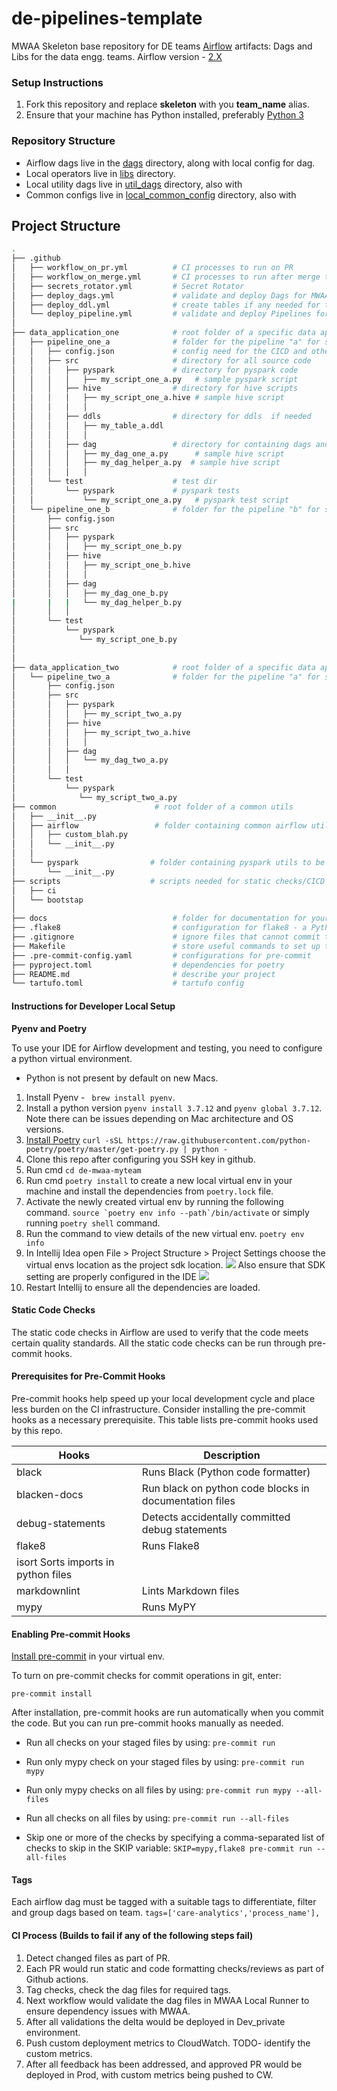 # de-pipelines-template
MWAA Skeleton base repository for DE teams [Airflow](https://aws.amazon.com/managed-workflows-for-apache-airflow/) artifacts: Dags and  Libs  for the data engg. teams.
Airflow version - [2.X](https://docs.aws.amazon.com/mwaa/latest/userguide/airflow-versions.html#airflow-versions-v202)


### Setup Instructions
1) Fork this repository and replace **skeleton** with you **team_name** alias.
2) Ensure that your machine has Python installed, preferably [Python 3](https://realpython.com/installing-python/)


### Repository Structure
- Airflow dags live in the [dags](./dags) directory, along with local config for dag. 
- Local operators live in  [libs](./dags/local_libs) directory.
- Local utility dags live in  [util_dags](./dags/local_util_dags) directory, also with 
- Common configs live in  [local_common_config](./dags/local_common_config) directory, also with

## Project Structure

```bash
.
├── .github                      
│   ├── workflow_on_pr.yml          # CI processes to run on PR
│   ├── workflow_on_merge.yml       # CI processes to run after merge to Main
│   ├── secrets_rotator.yml         # Secret Rotator
│   ├── deploy_dags.yml             # validate and deploy Dags for MWAA including MWAA runner
│   ├── deploy_ddl.yml              # create tables if any needed for the process
│   └── deploy_pipeline.yml         # validate and deploy Pipelines for EMR/Other engines
│                           
├── data_application_one            # root folder of a specific data application or sub domain
│   ├── pipeline_one_a              # folder for the pipeline "a" for sub domain "one"
│   │   ├── config.json             # config need for the CICD and other needs in Dags/pipelines
│   │   ├── src                     # directory for all source code
│   │   │   ├── pyspark             # directory for pyspark code
│   │   │   │   ├── my_script_one_a.py   # sample pyspark script
│   │   │   ├── hive                # directory for hive scripts  
│   │   │   │   ├── my_script_one_a.hive # sample hive script
│   │   │   │   │
│   │   │   ├── ddls                # directory for ddls  if needed
│   │   │   │   ├── my_table_a.ddl 
│   │   │   │   │
│   │   │   ├── dag                 # directory for containing dags and any local helpers to be deployed to MWAA S3 bucket
│   │   │   │   ├── my_dag_one_a.py      # sample hive script
│   │   │   │   ├── my_dag_helper_a.py  # sample hive script
│   │   │   │   │
│   │   └── test                    # test dir
│   │       └── pyspark             # pyspark tests
│   │           └── my_script_one_a.py   # pyspark test script
│   └── pipeline_one_b              # folder for the pipeline "b" for sub domain "one".
│       ├── config.json            
│       ├── src
│       │   ├── pyspark
│       │   │   ├── my_script_one_b.py
│       │   ├── hive
│       │   │   ├── my_script_one_b.hive 
│       │   │   │
│       │   ├── dag
│       │   │   ├── my_dag_one_b.py
|       |   |   └── my_dag_helper_b.py
│       │   │    
│       └── test
│           └── pyspark
│              └── my_script_one_b.py
│
│
├── data_application_two            # root folder of a specific data application or sub domain
│   └── pipeline_two_a              # folder for the pipeline "a" for sub domain "two".
│       ├── config.json
│       ├── src
│       │   ├── pyspark
│       │   │   ├── my_script_two_a.py
│       │   ├── hive
│       │   │   ├── my_script_two_a.hive 
│       │   │   │
│       │   ├── dag
│       │   │   └── my_dag_two_a.py       
│       │   │   
│       └── test
│           └── pyspark
│              └── my_script_two_a.py
├── common                      # root folder of a common utils
│   ├── __init__.py         
│   ├── airflow                 # folder containing common airflow utils to be deployed with Dags
│   │   ├── custom_blah.py
│   │   └── __init__.py
│   │
│   └── pyspark                # folder containing pyspark utils to be packaged/deployed with pyspark pipelines
│       └── __init__.py
├── scripts                    # scripts needed for static checks/CICD etc.
│   ├── ci         
│   └── bootstap
│      
├── docs                            # folder for documentation for your project
├── .flake8                         # configuration for flake8 - a Python formatter tool
├── .gitignore                      # ignore files that cannot commit to Git
├── Makefile                        # store useful commands to set up the environment
├── .pre-commit-config.yaml         # configurations for pre-commit
├── pyproject.toml                  # dependencies for poetry
├── README.md                       # describe your project
└── tartufo.toml                    # tartufo config
```




#### Instructions for Developer Local Setup
****Pyenv and Poetry****

To use your IDE for Airflow development and testing, you need to configure a python virtual environment.
* Python is not present by default on new Macs.
1. Install Pyenv - ` brew install pyenv`.
2. Install a python version `pyenv install 3.7.12` and `pyenv global 3.7.12`. Note there can be issues depending on Mac architecture and OS versions.
3. [Install Poetry](https://python-poetry.org/docs/) `curl -sSL https://raw.githubusercontent.com/python-poetry/poetry/master/get-poetry.py | python -`
4. Clone this repo after configuring you SSH key in github.
5. Run cmd `cd de-mwaa-myteam`
6. Run cmd `poetry install` to create a new local virtual env in your machine and install the dependencies from `poetry.lock` file.
7. Activate the newly created virtual env by running the following command.
 ```source `poetry env info --path`/bin/activate``` or simply running `poetry shell` command.
8. Run the command to view details of the new virtual env. `poetry env info`
9. In Intellij Idea open File > Project Structure > Project Settings
 choose the virtual envs location as the project sdk location.
![](.README_images/24a362dc.png)
Also ensure that SDK setting are properly configured in the IDE
![](.README_images/63db635a.png)
10. Restart Intellij to ensure all the dependencies are loaded.


#### Static Code Checks
The static code checks in Airflow are used to verify that the code meets certain quality standards. All the static code checks can be run through pre-commit hooks.

#### Prerequisites for Pre-Commit Hooks

Pre-commit hooks help speed up your local development cycle and place less burden on the CI infrastructure. Consider installing the pre-commit hooks as a necessary prerequisite.
This table lists pre-commit hooks used by this repo.

| Hooks      | Description |
| ----------- | ----------- |
| black      | Runs Black (Python code formatter)       |
| blacken-docs  | Run black on python code blocks in documentation files        |       |
| debug-statements  | Detects accidentally committed debug statements        |
|flake8| Runs Flake8|
|isort	Sorts imports in python files|
|markdownlint|Lints Markdown files|
|mypy|Runs MyPY|

#### Enabling Pre-commit Hooks


[Install pre-commit](https://pre-commit.com/#install)
in your virtual env.

To turn on pre-commit checks for commit operations in git, enter:

`pre-commit install`

After installation, pre-commit hooks are run automatically when you commit the code. But you can run pre-commit hooks manually as needed.

- Run all checks on your staged files by using:
`pre-commit run`

- Run only mypy check on your staged files by using:
`pre-commit run mypy`
- Run only mypy checks on all files by using:
`pre-commit run mypy --all-files`
- Run all checks on all files by using:
`pre-commit run --all-files`
- Skip one or more of the checks by specifying a comma-separated list of checks to skip in the SKIP variable:
`SKIP=mypy,flake8 pre-commit run --all-files`


#### Tags

Each airflow dag must be tagged with a suitable tags to differentiate, filter and group dags based on team.
    `tags=['care-analytics','process_name'],`


#### CI Process (Builds to fail if any of the following steps fail)

1) Detect changed files as part of PR.
2) Each PR would run static and code formatting checks/reviews as part of Github actions.
3) Tag checks, check the dag files for required tags.
4) Next workflow would validate the dag files in MWAA Local Runner to ensure dependency issues with MWAA.
5) After all validations the delta would be deployed in Dev_private environment.
6) Push custom deployment metrics to CloudWatch. TODO- identify the custom metrics.
7) After all feedback has been addressed, and approved PR would be deployed in Prod, with custom metrics being pushed to CW.
